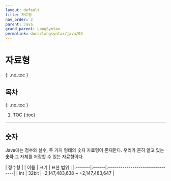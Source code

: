 ```yaml
---
layout: default
title: 자료형
nav_order: 3
parent: Java
grand_parent: LangSyntax
permalink: docs/langsyntax/java/03
---
```


# 자료형
{: .no_toc }

## 목차
{: .no_toc }

1. TOC
{:toc}

---

## 숫자
Java에는 정수와 실수, 두 가지 형태의 숫자 자료형이 존재한다. 우리가 흔히 알고 있는 **숫자** 그 자체를 저장할 수 있는 자료형이다.

| 정수형                                           |
| 이름   | 크기  | 표현 범위                        |
|:-------|:------|:--------------------------------|
| int    | 32bit | -2,147,483,638 ~ +2,147,483,647 |